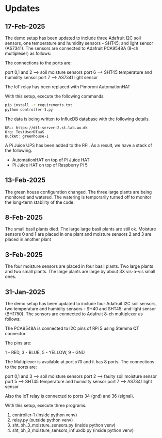 # Updates

## 17-Feb-2025

The demo setup has been updated to include three Adafruit I2C soil sensors,
one temperature and humidity sensors - SHT45;
and light sensor (AS7341). The sensors are connected to Adafruit
PCA9548A (8-ch multiplexer) as follows:

The connections to the ports are:

port 0,1 and 2 --> soil moisture sensors
port 6 --> SHT45 temperature and humidity sensor
port 7 --> AS7341 light sensor

The IoT relay has been replaced with Pimoroni AutomationHAT

With this setup, execute the following commands.

```sh
pip install -r requirements.txt
python controller-1.py
```

The data is being written to InfluxDB database with the following details.

```
URL: https://dtl-server-2.st.lab.au.dk
Org: TestUserDTaaS
Bucket: greenhouse-1
```

A Pi Juice UPS has been added to the RPi. As a result, we have
a stack of the following.

* AutomationHAT on top of Pi Juice HAT
* Pi Juice HAT on top of Raspberry Pi 5

## 13-Feb-2025

The green house configuration changed.
The three large plants are being monitored and watered.
The watering is temporarily turned off to monitor the long-term
stability of the code.

## 8-Feb-2025

The small basil plants died. The large large basil plants are still ok.
Moisture sensors 0 and 1 are placed in one plant and
moisture sensors 2 and 3 are placed in another plant

## 3-Feb-2025

The four moisture sensors are placed in four basil plants.
Two large plants and two small plants.
The large plants are large by about 3X vis-a-vis small ones.

## 31-Jan-2025

The demo setup has been updated to include four Adafruit I2C soil sensors,
two temperature and humidity sensors - SH40 and SHT45;
and light sensor (BH1750). The sensors are connected to Adafruit
8-ch multiplexer as follows:


The PCA9548A is connected to I2C pins of RPi 5 using Stemma QT
connector.

The pins are:

1 - RED, 3 - BLUE, 5 - YELLOW, 9 - GND

The Multiplexer is available at port x70 and it has 8 ports.
The connections to the ports are:

port 0,1 and 3 --> soil moisture sensors
port 2 --> faulty soil moisture sensor
port 5 --> SHT45 temperature and humidity sensor
port 7 --> AS7341 light sensor

Also the IoT relay is connected to ports 34 (gnd) and 36 (signal).

With this setup, execute three programs.

1. controller-1 (inside python venv)
1. relay.py (outside python venv)
1. sht_bh_3_moisture_sensors.py (inside python venv)
1. sht_bh_3_moisture_sensors_influxdb.py (inside python venv)

